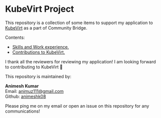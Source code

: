 # KubeVirt Project

This repository is a collection of some items to support my application to [KubeVirt](https://github.com/kubevirt/kubevirt) as a part of Community Bridge.

Contents:
* [Skills and Work experience.](./Skills%20and%20Work%20experience)
* [Contributions to KubeVirt.](./Contributions%20to%20KubeVirt)

I thank all the reviewers for reviewing my application! I am looking forward to contributing to KubeVirt :rocket: 

This repository is maintained by:

**Animesh Kumar**<br>
Email: animuz111@gmail.com<br>
Github: [animeshk08](https://github.com/animeshk08)

Please ping me on my email or open an issue on this repository for any communications!